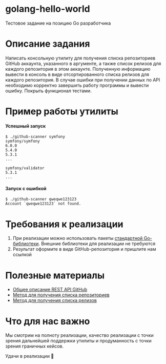 # golang-hello-world
Тестовое задание на позицию Go разработчика

# Описание задания

Написать консольную утилиту для получения списка репозиториев GitHub аккаунта, указанного в аргументе, а также список релизов для каждого репозитория в этом аккаунте.
Полученную информацию вывести в консоль в виде отсортированного списка релизов для каждого репозитория. 
В случае ошибки при получении данных по API необходимо корректно завершить работу программы и вывести ошибку. 
Покрыть функционал тестами.

# Пример работы утилиты

#### Успешный запуск

```
$ ./github-scanner symfony
symfony/symfony
6.0.0
5.4.0
5.3.1
...

symfony/validator
5.3.1
...
```
#### Запуск с ошибкой
```
$ ./github-scanner qweqwe123123
Account `qweqwe123123` not found.
```

# Требования к реализации
1. При реализации можно использовать пакеты [стандартной Go-библиотеки](https://pkg.go.dev/std). Внешние библиотеки для реализации не требуются
2. Результат оформите в виде GitHub-репозитория и пришлите нам ссылкой

# Полезные материалы
- [Общее описание REST API GitHub](https://docs.github.com/en/rest) 
- [Метод для получения списка репозиториев](https://docs.github.com/en/rest/reference/repos)
- [Метод для получения списка релизов](https://docs.github.com/en/rest/reference/releases) 

# Что для нас важно
Мы смотрим на полноту реализации, качество реализации с точки зрения дальнейшей поддержки утилиты и продуманность с точки зрения граничных кейсов.

Удачи в реализации 👋
